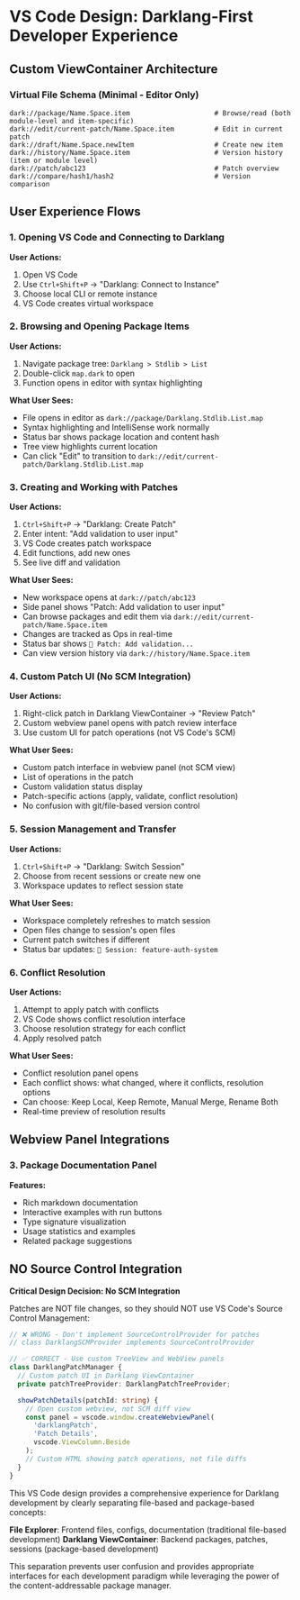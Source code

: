 # VS Code Design: Darklang-First Developer Experience

## Custom ViewContainer Architecture

### Virtual File Schema (Minimal - Editor Only)

```
dark://package/Name.Space.item                     # Browse/read (both module-level and item-specific)
dark://edit/current-patch/Name.Space.item          # Edit in current patch
dark://draft/Name.Space.newItem                    # Create new item
dark://history/Name.Space.item                     # Version history (item or module level)
dark://patch/abc123                                # Patch overview
dark://compare/hash1/hash2                         # Version comparison
```


## User Experience Flows

### 1. Opening VS Code and Connecting to Darklang

**User Actions:**
1. Open VS Code
2. Use `Ctrl+Shift+P` → "Darklang: Connect to Instance"
3. Choose local CLI or remote instance
4. VS Code creates virtual workspace


### 2. Browsing and Opening Package Items

**User Actions:**
1. Navigate package tree: `Darklang > Stdlib > List`
2. Double-click `map.dark` to open
3. Function opens in editor with syntax highlighting


**What User Sees:**
- File opens in editor as `dark://package/Darklang.Stdlib.List.map`
- Syntax highlighting and IntelliSense work normally
- Status bar shows package location and content hash
- Tree view highlights current location
- Can click "Edit" to transition to `dark://edit/current-patch/Darklang.Stdlib.List.map`



### 3. Creating and Working with Patches

**User Actions:**
1. `Ctrl+Shift+P` → "Darklang: Create Patch"
2. Enter intent: "Add validation to user input"
3. VS Code creates patch workspace
4. Edit functions, add new ones
5. See live diff and validation

**What User Sees:**
- New workspace opens at `dark://patch/abc123`
- Side panel shows "Patch: Add validation to user input"
- Can browse packages and edit them via `dark://edit/current-patch/Name.Space.item`
- Changes are tracked as Ops in real-time
- Status bar shows `📝 Patch: Add validation...`
- Can view version history via `dark://history/Name.Space.item`



### 4. Custom Patch UI (No SCM Integration)

**User Actions:**
1. Right-click patch in Darklang ViewContainer → "Review Patch"
2. Custom webview panel opens with patch review interface
3. Use custom UI for patch operations (not VS Code's SCM)

**What User Sees:**
- Custom patch interface in webview panel (not SCM view)
- List of operations in the patch
- Custom validation status display
- Patch-specific actions (apply, validate, conflict resolution)
- No confusion with git/file-based version control



### 5. Session Management and Transfer

**User Actions:**
1. `Ctrl+Shift+P` → "Darklang: Switch Session"
2. Choose from recent sessions or create new one
3. Workspace updates to reflect session state


**What User Sees:**
- Workspace completely refreshes to match session
- Open files change to session's open files
- Current patch switches if different
- Status bar updates: `🎯 Session: feature-auth-system`



### 6. Conflict Resolution

**User Actions:**
1. Attempt to apply patch with conflicts
2. VS Code shows conflict resolution interface
3. Choose resolution strategy for each conflict
4. Apply resolved patch

**What User Sees:**
- Conflict resolution panel opens
- Each conflict shows: what changed, where it conflicts, resolution options
- Can choose: Keep Local, Keep Remote, Manual Merge, Rename Both
- Real-time preview of resolution results



## Webview Panel Integrations

### 3. Package Documentation Panel

**Features:**
- Rich markdown documentation
- Interactive examples with run buttons
- Type signature visualization
- Usage statistics and examples
- Related package suggestions



## NO Source Control Integration

**Critical Design Decision: No SCM Integration**

Patches are NOT file changes, so they should NOT use VS Code's Source Control Management:

```typescript
// ❌ WRONG - Don't implement SourceControlProvider for patches
// class DarklangSCMProvider implements SourceControlProvider

// ✅ CORRECT - Use custom TreeView and WebView panels
class DarklangPatchManager {
  // Custom patch UI in Darklang ViewContainer
  private patchTreeProvider: DarklangPatchTreeProvider;

  showPatchDetails(patchId: string) {
    // Open custom webview, not SCM diff view
    const panel = vscode.window.createWebviewPanel(
      'darklangPatch',
      'Patch Details',
      vscode.ViewColumn.Beside
    );
    // Custom HTML showing patch operations, not file diffs
  }
}
```




This VS Code design provides a comprehensive experience for Darklang development by clearly separating file-based and package-based concepts:

**File Explorer**: Frontend files, configs, documentation (traditional file-based development)
**Darklang ViewContainer**: Backend packages, patches, sessions (package-based development)

This separation prevents user confusion and provides appropriate interfaces for each development paradigm while leveraging the power of the content-addressable package manager.